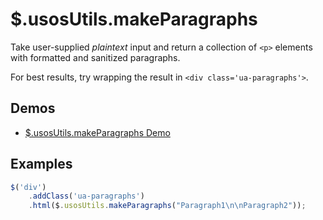$.usosUtils.makeParagraphs
==========================

Take user-supplied *plaintext* input and return a collection of `<p>` elements
with formatted and sanitized paragraphs.

For best results, try wrapping the result in `<div class='ua-paragraphs'>`.


Demos
-----

  * [$.usosUtils.makeParagraphs Demo](http://jsfiddle.net/gh/get/jquery/1.9.1/dependencies/migrate,ui/MUCI/jquery-usos/tree/master/jsfiddle-demos/utils.makeParagraphs)

Examples
--------

```javascript
$('div')
    .addClass('ua-paragraphs')
    .html($.usosUtils.makeParagraphs("Paragraph1\n\nParagraph2"));
```
